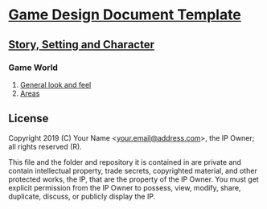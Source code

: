 # [Game Design Document Template](../../readme.md)

## [Story, Setting and Character](../readme.md)

### Game World

1. [General look and feel](./story_settings_and_character/game_world/general_look_and_feel.md)
2. [Areas](./story_settings_and_character/game_world/areas.md)

## License

Copyright 2019 (C) Your Name <<your.email@address.com>>, the IP Owner; all rights reserved (R).

This file and the folder and repository it is contained in are private and contain intellectual property, trade secrets, copyrighted material, and other protected works, the IP, that are the property of the IP Owner. You must get explicit permission from the IP Owner to possess, view, modify, share, duplicate, discuss, or publicly display the IP.
